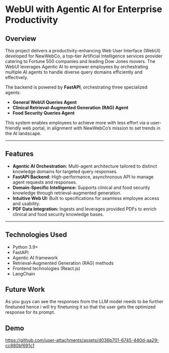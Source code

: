 # WebUI with Agentic AI for Enterprise Productivity

## Overview
This project delivers a productivity-enhancing Web User Interface (WebUI) developed for NewWebCo, a top-tier Artificial Intelligence services provider catering to Fortune 500 companies and leading Dow Jones movers. The WebUI leverages Agentic AI to empower employees by orchestrating multiple AI agents to handle diverse query domains efficiently and effectively.

The backend is powered by **FastAPI**, orchestrating three specialized agents:
- **General WebUI Queries Agent**
- **Clinical Retrieval-Augmented Generation (RAG) Agent**
- **Food Security Queries Agent**

This system enables employees to achieve more with less effort via a user-friendly web portal, in alignment with NewWebCo’s mission to set trends in the AI landscape.

---

## Features
- **Agentic AI Orchestration:** Multi-agent architecture tailored to distinct knowledge domains for targeted query responses.  
- **FastAPI Backend:** High-performance, asynchronous API to manage agent requests and responses.  
- **Domain-Specific Intelligence:** Supports clinical and food security knowledge through retrieval-augmented generation.  
- **Intuitive Web UI:** Built to specifications for seamless employee access and usability.  
- **PDF Data Integration:** Ingests and leverages provided PDFs to enrich clinical and food security knowledge bases.

---

## Technologies Used
- Python 3.9+  
- FastAPI  
- Agentic AI framework  
- Retrieval-Augmented Generation (RAG) methods  
- Frontend technologies (React.js)
- LangChain

## Future Work
As you guys can see the responses from the LLM model needs to be further finetuned hence i will try finetuning it so that the user gets the optimized response for its prompt.

## Demo


https://github.com/user-attachments/assets/d036b701-6745-440d-aa29-cc880bf691c1


